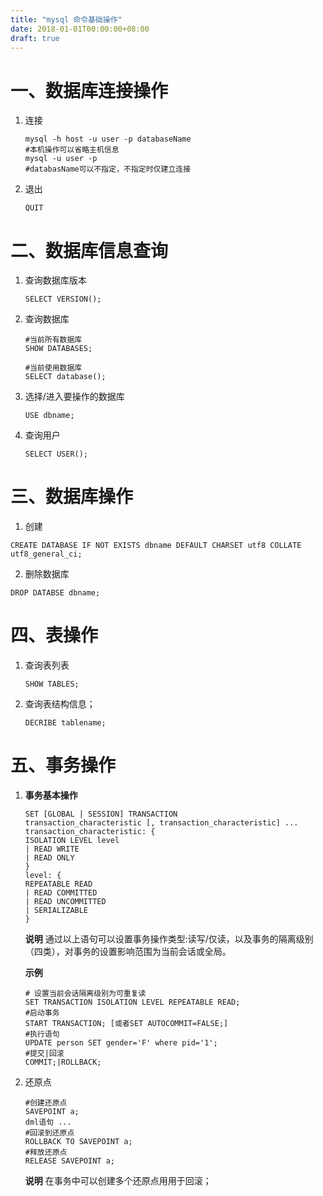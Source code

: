 ```yaml
---
title: "mysql 命令基础操作"
date: 2018-01-01T00:00:00+08:00
draft: true
---
```

# 一、数据库连接操作

1. 连接

    ```text
    mysql -h host -u user -p databaseName
    #本机操作可以省略主机信息
    mysql -u user -p
    #databasName可以不指定，不指定时仅建立连接
    ```
2. 退出

    ```mysql
    QUIT
    ```

# 二、数据库信息查询

1. 查询数据库版本

    ```mysql
    SELECT VERSION();
    ```
2. 查询数据库

    ```mysql
    #当前所有数据库
    SHOW DATABASES;

    #当前使用数据库
    SELECT database();
    ```
3. 选择/进入要操作的数据库

    ```mysql
    USE dbname;
    ```
4. 查询用户

    ```mysql
    SELECT USER();
    ```

# 三、数据库操作

1. 创建


```
CREATE DATABASE IF NOT EXISTS dbname DEFAULT CHARSET utf8 COLLATE utf8_general_ci;
```

2. 删除数据库

```
DROP DATABSE dbname;
```


# 四、表操作

1. 查询表列表

    ```mysql
    SHOW TABLES;
    ```

2. 查询表结构信息；

    ```mysql
    DECRIBE tablename;
    ```

# 五、事务操作

1. **事务基本操作**

    ```mysql
    SET [GLOBAL | SESSION] TRANSACTION
    transaction_characteristic [, transaction_characteristic] ...
    transaction_characteristic: {
    ISOLATION LEVEL level
    | READ WRITE
    | READ ONLY
    }
    level: {
    REPEATABLE READ
    | READ COMMITTED
    | READ UNCOMMITTED
    | SERIALIZABLE
    }
    ```
    **说明**
    通过以上语句可以设置事务操作类型:读写/仅读，以及事务的隔离级别（四类），对事务的设置影响范围为当前会话或全局。

    **示例**
    ```mysql
    # 设置当前会话隔离级别为可重复读
    SET TRANSACTION ISOLATION LEVEL REPEATABLE READ;
    #启动事务
    START TRANSACTION; [或者SET AUTOCOMMIT=FALSE;]
    #执行语句
    UPDATE person SET gender='F' where pid='1'; 
    #提交|回滚
    COMMIT;|ROLLBACK;
    ```
2. 还原点

    ```mysql
    #创建还原点
    SAVEPOINT a;
    dml语句 ...
    #回滚到还原点
    ROLLBACK TO SAVEPOINT a;
    #释放还原点
    RELEASE SAVEPOINT a;

    ```
    **说明**
    在事务中可以创建多个还原点用用于回滚；